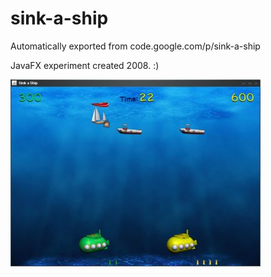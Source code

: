 # sink-a-ship
Automatically exported from code.google.com/p/sink-a-ship

JavaFX experiment created 2008. :) 

![Sink a ship game](/sinkaShip.jpg?raw=true "Sink a ship game")
